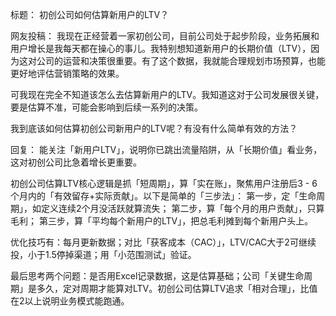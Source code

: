 标题：
初创公司如何估算新用户的LTV？

网友投稿：
我现在正经营着一家初创公司，目前公司处于起步阶段，业务拓展和用户增长是我每天都在操心的事儿。我特别想知道新用户的长期价值（LTV），因为这对公司的运营和决策很重要。有了这个数据，我就能合理规划市场预算，也能更好地评估营销策略的效果。

可我现在完全不知道该怎么去估算新用户的LTV。我知道这对于公司发展很关键，要是估算不准，可能会影响到后续一系列的决策。

我到底该如何估算初创公司新用户的LTV呢？有没有什么简单有效的方法？ 

回复：
能关注「新用户LTV」，说明你已跳出流量陷阱，从「长期价值」看业务，这对初创公司比急着增长更重要。

初创公司估算LTV核心逻辑是抓「短周期」，算「实在账」，聚焦用户注册后3 - 6个月内的「有效留存+实际贡献」。以下是简单的「三步法」：
第一步，定「生命周期」，如定义连续2个月没活跃就算流失；
第二步，算「每个月的用户贡献」，只算毛利；
第三步，算「平均每个新用户的LTV」，把总毛利摊到每个新用户头上。

优化技巧有：每月更新数据；对比「获客成本（CAC）」，LTV/CAC大于2可继续投，小于1.5停掉渠道；用「小范围测试」验证。

最后思考两个问题：是否用Excel记录数据，这是估算基础；公司「关键生命周期」是多久，定对周期才能算对LTV。初创公司估算LTV追求「相对合理」，比值在2以上说明业务模式能跑通。 